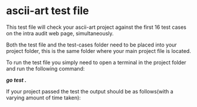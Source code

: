 <h1>ascii-art test file</h1>

This test file will check your ascii-art project against the first 16 test cases on the intra audit web page, simultaneously.

Both the test file and the test-cases folder need to be placed into your project folder, this is the same folder where your main project file is located.

To run the test file you simply need to open a terminal in the project folder and run the following command:<br/>

***go test .***

If your project passed the test the output should be as follows(with a varying amount of time taken):
